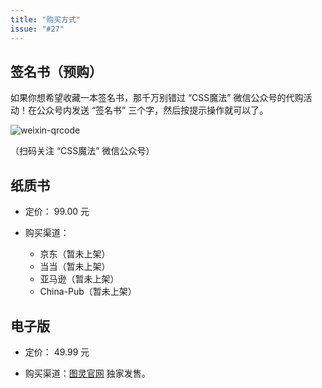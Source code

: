 ```yaml
---
title: "购买方式"
issue: "#27"
---
```


## 签名书（预购） <a name="signature">&nbsp;</a>

如果你想希望收藏一本签名书，那千万别错过 “CSS魔法” 微信公众号的代购活动！在公众号内发送 “签名书” 三个字，然后按提示操作就可以了。

![weixin-qrcode](https://cloud.githubusercontent.com/assets/1231359/13040994/04966808-d3ee-11e5-8eb5-7e3bf8767f4e.png)

（扫码关注 “CSS魔法” 微信公众号）


## 纸质书 <a name="paper-book">&nbsp;</a>

* 定价： 99.00 元

* 购买渠道：
	* 京东（暂未上架）
	* 当当（暂未上架）
	* 亚马逊（暂未上架）
	* China-Pub（暂未上架）


## 电子版 <a name="e-book">&nbsp;</a>

* 定价： 49.99 元

* 购买渠道：[图灵官网](http://www.ituring.com.cn/book/1695) 独家发售。
